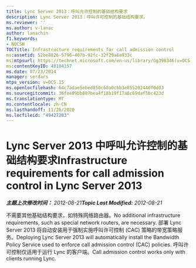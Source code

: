 ```yaml
---
title: Lync Server 2013：呼叫允许控制的基础结构要求
description: Lync Server 2013：呼叫许可控制的基础结构要求。
ms.reviewer: ''
ms.author: v-lanac
author: lanachin
f1.keywords:
- NOCSH
TOCTitle: Infrastructure requirements for call admission control
ms:assetid: 52be8826-5796-407b-92fc-32f29a6a933c
ms:mtpsurl: https://technet.microsoft.com/en-us/library/Gg398346(v=OCS.15)
ms:contentKeyID: 48184157
ms.date: 07/23/2014
manager: serdars
mtps_version: v=OCS.15
ms.openlocfilehash: 64c7adae5ebed850c60a0cbb3e855202440f0d03
ms.sourcegitcommit: 36fee89bb887bea4f18b19f17a8c69daf5bc423d
ms.translationtype: MT
ms.contentlocale: zh-CN
ms.lasthandoff: 11/26/2020
ms.locfileid: "49427283"
---
```

# <a name="infrastructure-requirements-for-call-admission-control-in-lync-server-2013"></a><span data-ttu-id="547b5-103">Lync Server 2013 中呼叫允许控制的基础结构要求</span><span class="sxs-lookup"><span data-stu-id="547b5-103">Infrastructure requirements for call admission control in Lync Server 2013</span></span>

<div data-xmlns="http://www.w3.org/1999/xhtml">

<div class="topic" data-xmlns="http://www.w3.org/1999/xhtml" data-msxsl="urn:schemas-microsoft-com:xslt" data-cs="https://msdn.microsoft.com/">

<div data-asp="https://msdn2.microsoft.com/asp">



</div>

<div id="mainSection">

<div id="mainBody"><span data-ttu-id="547b5-104">

<span> </span></span><span class="sxs-lookup"><span data-stu-id="547b5-104">

<span> </span></span></span>

<span data-ttu-id="547b5-105">_**主题上次修改时间：** 2012-08-21_</span><span class="sxs-lookup"><span data-stu-id="547b5-105">_**Topic Last Modified:** 2012-08-21_</span></span>

<span data-ttu-id="547b5-106">不需要其他基础结构要求，如特殊网络路由器。</span><span class="sxs-lookup"><span data-stu-id="547b5-106">No additional infrastructure requirements, such as special network routers, are necessary.</span></span> <span data-ttu-id="547b5-107">部署 Lync Server 2013 将自动安装用于强制实施呼叫许可控制 (CAC) 策略的带宽策略服务。</span><span class="sxs-lookup"><span data-stu-id="547b5-107">Deploying Lync Server 2013 will automatically install the Bandwidth Policy Service used to enforce call admission control (CAC) policies.</span></span> <span data-ttu-id="547b5-108">呼叫许可控制仅适用于运行 Lync 的客户端。</span><span class="sxs-lookup"><span data-stu-id="547b5-108">Call admission control works only with clients running Lync.</span></span>

<span data-ttu-id="547b5-109"></div>

<span> </span>

</div>

</div>

</span><span class="sxs-lookup"><span data-stu-id="547b5-109"></div>

<span> </span>

</div>

</div>

</span></span></div>

